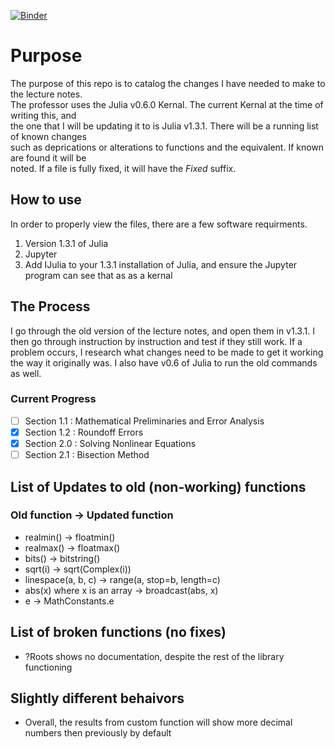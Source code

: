 [![Binder](https://mybinder.org/badge_logo.svg)](https://mybinder.org/v2/gh/joecrase/MATH435_Spring2020/master)

# Purpose
The purpose of this repo is to catalog the changes I have needed to make to the lecture notes.  
The professor uses the Julia v0.6.0 Kernal. The current Kernal at the time of writing this, and  
the one that I will be updating it to is Julia v1.3.1. There will be a running list of known changes  
such as deprications or alterations to functions and the equivalent. If known are found it will be  
noted. If a file is fully fixed, it will have the _Fixed_ suffix.

## How to use
In order to properly view the files, there are a few software requirments.
1) Version 1.3.1 of Julia
2) Jupyter
3) Add IJulia to your 1.3.1 installation of Julia, and ensure the Jupyter program can see that as 
	as a kernal

## The Process
I go through the old version of the lecture notes, and open them in v1.3.1. I then go through instruction by instruction and test if they still work. If a problem occurs, I research what changes need to be made to get it working the way it originally was. I also have v0.6 of Julia to run the old commands as well. 

### Current Progress
- [ ] Section 1.1 : Mathematical Preliminaries and Error Analysis
- [x] Section 1.2 : Roundoff Errors
- [x] Section 2.0 : Solving Nonlinear Equations
- [ ] Section 2.1 : Bisection Method

## List of Updates to old (non-working) functions
### Old function -> Updated function

- realmin() -> floatmin()
- realmax() -> floatmax()
- bits() -> bitstring()
- sqrt(i) -> sqrt(Complex(i))
- linespace(a, b, c) -> range(a, stop=b, length=c)
- abs(x) where x is an array -> broadcast(abs, x)
- e -> MathConstants.e

## List of broken functions (no fixes)
- ?Roots shows no documentation, despite the rest of the library functioning

## Slightly different behaivors
- Overall, the results from custom function will show more decimal numbers then previously by default
